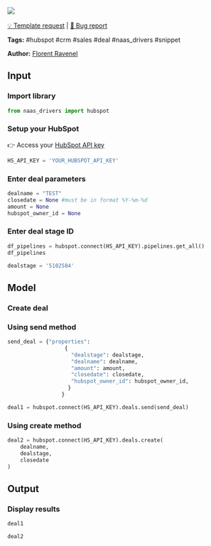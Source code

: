 <a href="https://app.naas.ai/user-redirect/naas/downloader?url=https://raw.githubusercontent.com/jupyter-naas/awesome-notebooks/master/HubSpot/HubSpot_Create_deal.ipynb" target="_parent"><img src="https://naasai-public.s3.eu-west-3.amazonaws.com/open_in_naas.svg"/></a><br><br><a href="https://github.com/jupyter-naas/awesome-notebooks/issues/new?assignees=&labels=&template=template-request.md&title=Tool+-+Action+of+the+notebook+">💡 Template request</a> | <a href="https://github.com/jupyter-naas/awesome-notebooks/issues/new?assignees=&labels=&template=bug_report.md&title=HubSpot+-+Create+deal:+Error+short+description">🚨 Bug report</a>

**Tags:** #hubspot #crm #sales #deal #naas_drivers #snippet

**Author:** [Florent Ravenel](https://www.linkedin.com/in/florent-ravenel/)

## Input

### Import library


```python
from naas_drivers import hubspot
```

### Setup your HubSpot
👉 Access your [HubSpot API key](https://knowledge.hubspot.com/integrations/how-do-i-get-my-hubspot-api-key)


```python
HS_API_KEY = 'YOUR_HUBSPOT_API_KEY'
```

### Enter deal parameters


```python
dealname = "TEST"
closedate = None #must be in format %Y-%m-%d
amount = None
hubspot_owner_id = None
```

### Enter deal stage ID


```python
df_pipelines = hubspot.connect(HS_API_KEY).pipelines.get_all()
df_pipelines
```


```python
dealstage = '5102584'
```

## Model

### Create deal

### Using send method


```python
send_deal = {"properties": 
                  {
                    "dealstage": dealstage,
                    "dealname": dealname,
                    "amount": amount,
                    "closedate": closedate,
                    "hubspot_owner_id": hubspot_owner_id,
                   }
                 }

deal1 = hubspot.connect(HS_API_KEY).deals.send(send_deal)
```

### Using create method


```python
deal2 = hubspot.connect(HS_API_KEY).deals.create(
    dealname,
    dealstage,
    closedate
)
```

## Output

### Display results


```python
deal1
```


```python
deal2
```
